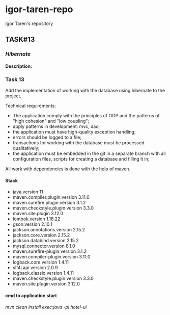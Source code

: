 # igor-taren-repo

Igor Taren's repository

## TASK#13

### _Hibernate_

#### Description:

### Task 13

Add the implementation of working with the database using hibernate to the project.

Technical requirements:
- The application comply with the principles of OOP and the patterns of "high cohesion" and "low coupling";
- apply patterns in development: mvc, dao;
- the application must have high-quality exception handling;
- errors should be logged to a file;
- transactions for working with the database must be processed qualitatively;
- the application must be embedded in the git in a separate branch with all configuration files, 
scripts for creating a database and filling it in;

All work with dependencies is done with the help of maven.

#### Stack

- java.version 11
- maven.compiler.plugin.version 3.11.0
- maven.surefire.plugin.version 3.1.2
- maven.checkstyle.plugin.version 3.3.0
- maven.site.plugin 3.12.0
- lombok.version 1.18.22
- gson.version 2.10.1
- jackson.annotations.version 2.15.2
- jackson.core.version 2.15.2
- jackson.databind.version 2.15.2
- mysql.connector.version 8.1.0
- maven.surefire-plugin.version 3.1.2
- maven.compiler-plugin.version 3.11.0
- logback.core.version 1.4.11
- slf4j.api.version 2.0.9
- logback.classic.version 1.4.11
- maven.checkstyle.plugin.version 3.3.0
- maven.site.plugin.version 3.12.0

#### cmd to application start

_mvn clean install exec:java -pl hotel-ui_ 